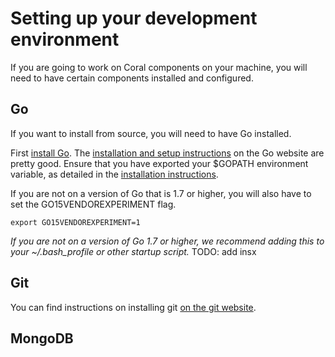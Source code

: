 # Setting up your development environment

If you are going to work on Coral components on your machine, you will need to have certain components installed and configured.

## Go

If you want to install from source, you will need to have Go installed.

First [install Go](https://golang.org/dl/). The [installation and setup instructions](https://golang.org/doc/install) on the Go website are pretty good. Ensure that you have exported your $GOPATH environment variable, as detailed in the [installation instructions](https://golang.org/doc/install).

If you are not on a version of Go that is 1.7 or higher, you will also have to set the GO15VENDOREXPERIMENT flag.
```
export GO15VENDOREXPERIMENT=1
```

_If you are not on a version of Go 1.7 or higher, we recommend adding this to your ~/.bash_profile or other startup script._ TODO: add insx

## Git

You can find instructions on installing git [on the git website](https://git-scm.com/book/en/v2/Getting-Started-Installing-Git).

## MongoDB
